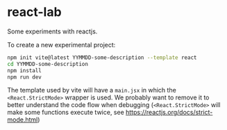 # react-lab

Some experiments with reactjs.

To create a new experimental project:

```sh
npm init vite@latest YYMMDD-some-description --template react
cd YYMMDD-some-description
npm install 
npm run dev
```

The template used by vite will have a `main.jsx` in which the `<React.StrictMode>` wrapper is used. We probably want to remove it to better understand the code flow when debugging (`<React.StrictMode>` will make some functions execute twice, see https://reactjs.org/docs/strict-mode.html)